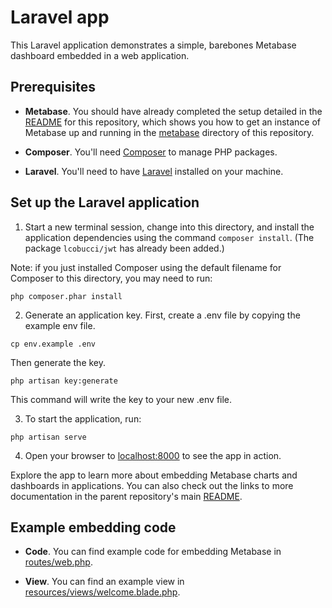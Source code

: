 # Laravel app

This Laravel application demonstrates a simple, barebones Metabase dashboard embedded in a web application.

## Prerequisites

- **Metabase**. You should have already completed the setup detailed in the [README](../../README.md) for this repository, which shows you how to get an instance of Metabase up and running in the [metabase](./metabase) directory of this repository.

- **Composer**. You'll need [Composer](https://getcomposer.org/) to manage PHP packages.

- **Laravel**. You'll need to have [Laravel](https://laravel.com/) installed on your machine.

## Set up the Laravel application

1. Start a new terminal session, change into this directory, and install the application dependencies using the command `composer install`. (The package `lcobucci/jwt` has already been added.)

Note: if you just installed Composer using the default filename for Composer to this directory, you may need to run:

```shell
php composer.phar install
```

2. Generate an application key. First, create a .env file by copying the example env file.

```shell
cp env.example .env
```

Then generate the key.

```shell
php artisan key:generate
```

This command will write the key to your new .env file.

3. To start the application, run:

```shell
php artisan serve
```

4. Open your browser to [localhost:8000](http://localhost:8000) to see the app in action. 

Explore the app to learn more about embedding Metabase charts and dashboards in applications. You can also check out the links to more documentation in the parent repository's main [README](../../README.md).

## Example embedding code

- **Code**. You can find example code for embedding Metabase in [routes/web.php](routes/web.php).

- **View**. You can find an example view in [resources/views/welcome.blade.php](resources/views/welcome.blade.php).

